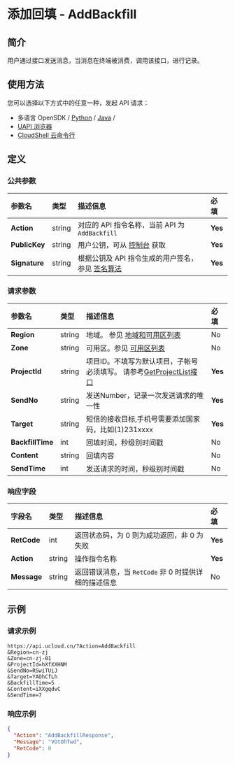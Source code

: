 # 添加回填 - AddBackfill

## 简介

用户通过接口发送消息，当消息在终端被消费，调用该接口，进行记录。






## 使用方法

您可以选择以下方式中的任意一种，发起 API 请求：
- 多语言 OpenSDK / [Python](https://github.com/ucloud/ucloud-sdk-python3) / [Java](https://github.com/ucloud/ucloud-sdk-java) /
- [UAPI 浏览器](https://console.ucloud.cn/uapi/detail?id=AddBackfill)
- [CloudShell 云命令行](https://shell.ucloud.cn/)


## 定义

### 公共参数

| 参数名 | 类型 | 描述信息 | 必填 |
|:---|:---|:---|:---|
| **Action**     | string  | 对应的 API 指令名称，当前 API 为 `AddBackfill`                        | **Yes** |
| **PublicKey**  | string  | 用户公钥，可从 [控制台](https://console.ucloud.cn/uapi/apikey) 获取                                             | **Yes** |
| **Signature**  | string  | 根据公钥及 API 指令生成的用户签名，参见 [签名算法](api/summary/signature.md)  | **Yes** |

### 请求参数

| 参数名 | 类型 | 描述信息 | 必填 |
|:---|:---|:---|:---|
| **Region** | string | 地域。 参见 [地域和可用区列表](https://docs.ucloud.cn/api/summary/regionlist) |No|
| **Zone** | string | 可用区。参见 [可用区列表](https://docs.ucloud.cn/api/summary/regionlist) |No|
| **ProjectId** | string | 项目ID。不填写为默认项目，子帐号必须填写。 请参考[GetProjectList接口](https://docs.ucloud.cn/api/summary/get_project_list) |**Yes**|
| **SendNo** | string | 发送Number，记录一次发送请求的唯一性  |**Yes**|
| **Target** | string | 短信的接收目标,手机号需要添加国家码，比如(1)231xxxx  |**Yes**|
| **BackfillTime** | int | 回填时间，秒级别时间戳 |No|
| **Content** | string | 回填内容 |No|
| **SendTime** | int | 发送请求的时间，秒级别时间戳 |No|

### 响应字段

| 字段名 | 类型 | 描述信息 | 必填 |
|:---|:---|:---|:---|
| **RetCode** | int | 返回状态码，为 0 则为成功返回，非 0 为失败 |**Yes**|
| **Action** | string | 操作指令名称 |**Yes**|
| **Message** | string | 返回错误消息，当 `RetCode` 非 0 时提供详细的描述信息 |No|




## 示例

### 请求示例
    
```
https://api.ucloud.cn/?Action=AddBackfill
&Region=cn-zj
&Zone=cn-zj-01
&ProjectId=hXfXXHNM
&SendNo=RSwiTUiJ
&Target=YAOhCfLh
&BackfillTime=5
&Content=iXXgqdvC
&SendTime=7
```

### 响应示例
    
```json
{
  "Action": "AddBackfillResponse",
  "Message": "VOtOhTwd",
  "RetCode": 0
}
```





